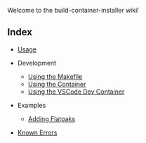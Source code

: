 Welcome to the build-container-installer wiki!

## Index

- [Usage](usage.md)
- Development
  - [Using the Makefile](development/makefile.md)
  - [Using the Container](development/container.md)
  - [Using the VSCode Dev Container](development/vscode.md)

- Examples
  - [Adding Flatpaks](examples/adding-flatpaks.md)

- [Known Errors](known_errors.md)
